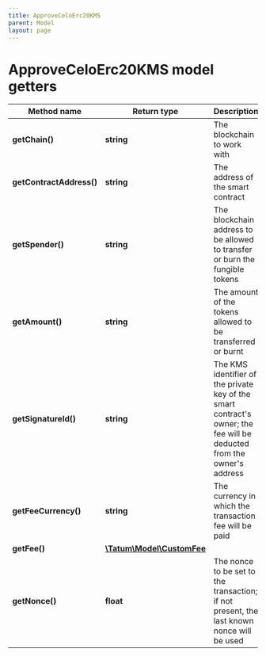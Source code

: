 ```yaml
---
title: ApproveCeloErc20KMS
parent: Model
layout: page
---
```


# ApproveCeloErc20KMS model getters

Method name | Return type | Description | Notes
------------ | ------------- | ------------- | -------------
**getChain()** | **string** | The blockchain to work with |
**getContractAddress()** | **string** | The address of the smart contract |
**getSpender()** | **string** | The blockchain address to be allowed to transfer or burn the fungible tokens |
**getAmount()** | **string** | The amount of the tokens allowed to be transferred or burnt |
**getSignatureId()** | **string** | The KMS identifier of the private key of the smart contract's owner; the fee will be deducted from the owner's address |
**getFeeCurrency()** | **string** | The currency in which the transaction fee will be paid |
**getFee()** | [**\Tatum\Model\CustomFee**](../CustomFee) |  | [optional]
**getNonce()** | **float** | The nonce to be set to the transaction; if not present, the last known nonce will be used | [optional]

